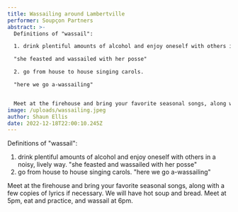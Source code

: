 ```yaml
---
title: Wassailing around Lambertville
performer: Soupçon Partners
abstract: >-
  Definitions of "wassail":

  1. drink plentiful amounts of alcohol and enjoy oneself with others in a noisy, lively way.

  "she feasted and wassailed with her posse"

  2. go from house to house singing carols.

  "here we go a-wassailing"


  Meet at the firehouse and bring your favorite seasonal songs, along with a few copies of lyrics if necessary. We will have hot soup and bread. Meet at 5pm, eat and practice, and wassail at 6pm.
image: /uploads/wassailing.jpeg
author: Shaun Ellis
date: 2022-12-18T22:00:10.245Z
---
```

Definitions of "wassail":

1. drink plentiful amounts of alcohol and enjoy oneself with others in a noisy, lively way.
   "she feasted and wassailed with her posse"
2. go from house to house singing carols.
   "here we go a-wassailing"

Meet at the firehouse and bring your favorite seasonal songs, along with a few copies of lyrics if necessary. We will have hot soup and bread. Meet at 5pm, eat and practice, and wassail at 6pm.